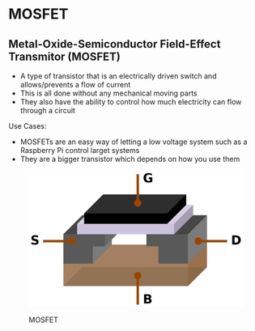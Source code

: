 # MOSFET

## Metal-Oxide-Semiconductor Field-Effect Transmitor (MOSFET)

* A type of transistor that is an electrically driven switch and allows/prevents a flow of current
* This is all done without any mechanical moving parts
* They also have the ability to control how much electricity can flow through a circuit

Use Cases:

* MOSFETs are an easy way of letting a low voltage system such as a Raspberry Pi control larget systems
* They are a bigger transistor which depends on how you use them

<figure><img src="../.gitbook/assets/image (12).png" alt=""><figcaption><p>MOSFET</p></figcaption></figure>
